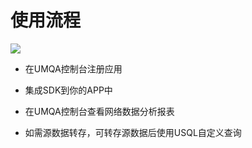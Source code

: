 # 使用流程

![](https://raw.githubusercontent.com/UCloudDocs/umqa/dev/imgs/intro_01.png)

* 在UMQA控制台注册应用 

* 集成SDK到你的APP中

* 在UMQA控制台查看网络数据分析报表

* 如需源数据转存，可转存源数据后使用USQL自定义查询







